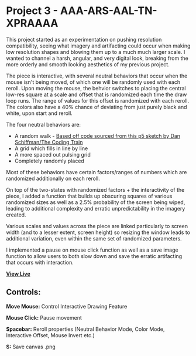 # Project 3 - AAA-ARS-AAL-TN-XPRAAAA

This project started as an experimentation on pushing resolution compatibility, seeing what imagery and artifacting could occur when
making low resolution shapes and blowing them up to a much much larger scale. I wanted to channel a harsh, angular, and very digital 
look, breaking from the more orderly and smooth looking aesthetics of my previous project.

The piece is interactive, with several neutral behaviors that occur when the mouse isn't being moved, of which one will be randomly 
used with each reroll. Upon moving the mouse, the behvior switches to placing the central low-res square at a scale and offset that
is randomized each time the draw loop runs. The range of values for this offset is randomized with each reroll. The colors also have
a 40% chance of deviating from just purely black and white, upon start and reroll.

The four neutral behaviors are:
- A random walk  - [Based off code sourced from this p5 sketch by Dan Schiffman/The Coding Train](https://editor.p5js.org/codingtrain/sketches/N-qqe1ExZ)
- A grid which fills in line by line
- A more spaced out pulsing grid
- Completely randomly placed

Most of these behaviors have certain factors/ranges of numbers which are randomized additionally on each reroll.

On top of the two-states with randomized factors + the interactivity of the piece, I added a function that builds up obscuring
squares of various randomized sizes as well as a 2.5% probability of the screen being wiped, leading to additional complexity
and erratic unpredictability in the imagery created.

Various scales and values across the piece are linked particularly to screen width (and to a lesser extent, screen height) so
resizing the window leads to additional variation, even within the same set of randomized parameters.

I implemented a pause on mouse click function as well as a save image function to allow users to both slow down and save the erratic
artifacting that occurs with interaction.

**[View Live](https://eye-amanita.github.io/Project-3/)**

## Controls:

**Move Mouse:** Control Interactive Drawing Feature

**Mouse Click:** Pause movement

**Spacebar:** Reroll properties (Neutral Behavior Mode, Color Mode, Interactive Offset, Mouse Invert etc.)

**S:** Save canvas .png




